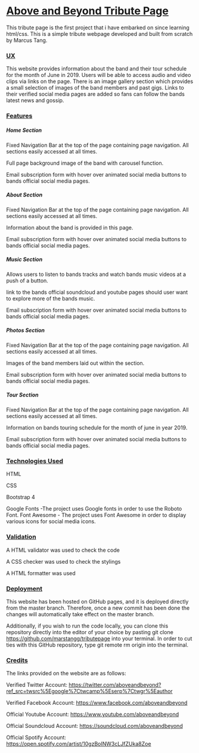 # <a href="https://github.com/marstangg/tributepage"> Above and Beyond Tribute Page</a>
This tribute page is the first project that i have embarked on since learning html/css. This is a simple tribute webpage developed and built from scratch by Marcus Tang.

### <u>UX</u>
This website  provides information about the band and their tour schedule for the month of June in 2019.
Users will be able to access audio and video clips via links on the page.
There is an image gallery section which provides a small selection of images of the band members and past gigs. Links to their verified social media pages are added so fans can follow the bands latest news and gossip.

### <u>Features</u>
##### Home Section
Fixed Navigation Bar at the top of the page containing page navigation. All sections easily accessed at all times.

Full page background image of the band with carousel function.

Email subscription form with hover over animated social media buttons to bands official social media pages.

##### About Section
Fixed Navigation Bar at the top of the page containing page navigation. All sections easily accessed at all times.

Information about the band is provided in this page.

Email subscription form with hover over animated social media buttons to bands official social media pages.

##### Music Section
Allows users to listen to bands tracks and watch bands music videos at a push of a button.

link to the bands official soundcloud and youtube pages should user want to explore more of the bands music.

Email subscription form with hover over animated social media buttons to bands official social media pages.
  
##### Photos Section
Fixed Navigation Bar at the top of the page containing page navigation. All sections easily accessed at all times.

Images of the band members laid out within the section.

Email subscription form with hover over animated  social media buttons to bands official social media pages.
  
##### Tour Section
Fixed Navigation Bar at the top of the page containing page navigation. All sections easily accessed at all times.

Information on bands touring schedule for the month of june in year 2019.

Email subscription form with hover over animated  social media buttons to bands official social media pages.


### <u>Technologies Used</u>
HTML

CSS

Bootstrap 4

Google Fonts -The project uses Google fonts in order to use the Roboto Font.
Font Awesome - The project uses Font Awesome in order to display various icons for social media icons.

### <u>Validation</u>

A HTML validator was used to check the code

A CSS checker was used to check the stylings

A HTML formatter was used



### <u>Deployment</u>
This website has been hosted on GitHub pages, and it is deployed directly from the master branch. Therefore, once a new commit has been done the changes will automatically take effect on the master branch.

Additionally, if you wish to run the code locally, you can clone this repository directly into the editor of your choice by pasting git clone https://github.com/marstangg/tributepage into your terminal. In order to cut ties with this GitHub repository, type git remote rm origin into the terminal.


### <u>Credits</u>
The links provided on the website are as follows:


Verified Twitter Account:
https://twitter.com/aboveandbeyond?ref_src=twsrc%5Egoogle%7Ctwcamp%5Eserp%7Ctwgr%5Eauthor

Verified Facebook Account:
https://www.facebook.com/aboveandbeyond

Official Youtube Account:
https://www.youtube.com/aboveandbeyond

Official Soundcloud Account:
https://soundcloud.com/aboveandbeyond

Official Spotify Account:
https://open.spotify.com/artist/10gzBoINW3cLJfZUka8Zoe